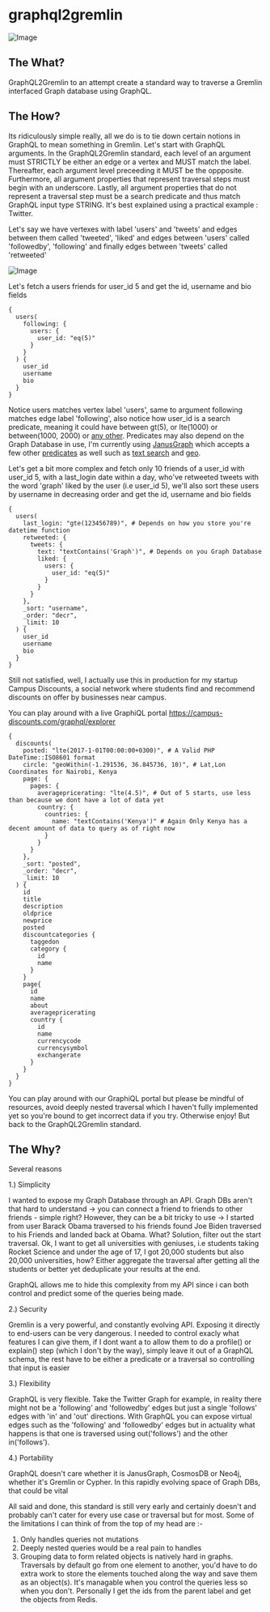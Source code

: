 # graphql2gremlin

![Image](graphql2gremlin.png?raw=true "graphql2gremlin")

## The What?

GraphQL2Gremlin to an attempt create a standard way to traverse a Gremlin interfaced Graph database using GraphQL.

## The How?

Its ridiculously simple really, all we do is to tie down certain notions in GraphQL to mean something in Gremlin. Let's start with GraphQL arguments. In the GraphQL2Gremlin standard, each level of an argument must STRICTLY be either an edge or a vertex and MUST match the label. Thereafter, each argument level preceeding it MUST be the oppposite. Furthermore, all argument properties that represent traversal steps must begin with an underscore. Lastly, all argument properties that do not represent a traversal step must be a search predicate and thus match GraphQL input type STRING. It's best explained using a practical example : Twitter.


Let's say we have vertexes with label 'users' and 'tweets' and edges between them called 'tweeted', 'liked' and edges between 'users' called 'followedby', 'following' and finally edges between 'tweets' called 'retweeted'

![Image](twittergraph.png?raw=true "simple twitter graph")

Let's fetch a users friends for user_id 5 and get the id, username and bio fields

````
{
  users(
    following: {
      users: {
        user_id: "eq(5)"
      }
    }
  ) {
    user_id
    username
    bio
  }
}
````

Notice users matches vertex label 'users', same to argument following matches edge label 'following', also notice how user_id is a search predicate, meaning it could have between gt(5), or lte(1000) or between(1000, 2000) or [any other](http://tinkerpop.apache.org/docs/current/reference/#a-note-on-predicates). Predicates may also depend on the Graph Database in use, I'm currently using [JanusGraph](https://github.com/JanusGraph/janusgraph) which accepts a few other [predicates](http://docs.janusgraph.org/latest/search-predicates.html) as well such as [text search](http://docs.janusgraph.org/latest/search-predicates.html#_text_predicate) and [geo](http://docs.janusgraph.org/latest/search-predicates.html#_geo_predicate).

Let's get a bit more complex and fetch only 10 friends of a user_id with user_id 5, with a last_login date within a day, who've retweeted tweets with the word 'graph' liked by the user (i.e user_id 5), we'll also sort these users by username in decreasing order and get the id, username and bio fields

````
{
  users(
    last_login: "gte(123456789)", # Depends on how you store you're datetime function
    retweeted: {
      tweets: {
        text: "textContains('Graph')", # Depends on you Graph Database
        liked: {
          users: {
            user_id: "eq(5)"
          }
        }
      }
    },
    _sort: "username",
    _order: "decr",
    _limit: 10
  ) {
    user_id
    username
    bio
  }
}
````

Still not satisfied, well, I actually use this in production for my startup Campus Discounts, a social network where students find and recommend discounts on offer by businesses near campus.

You can play around with a live GraphiQL portal https://campus-discounts.com/graphql/explorer 

````
{
  discounts(
    posted: "lte(2017-1-01T00:00:00+0300)", # A Valid PHP DateTime::ISO8601 format
    circle: "geoWithin(-1.291536, 36.845736, 10)", # Lat,Lon Coordinates for Nairobi, Kenya
    page: {
      pages: {
        averagepricerating: "lte(4.5)", # Out of 5 starts, use less than because we dont have a lot of data yet
        country: {
          countries: {
            name: "textContains('Kenya')" # Again Only Kenya has a decent amount of data to query as of right now
          }
        }
      }
    },
    _sort: "posted",
    _order: "decr",
    _limit: 10
  ) {
    id
    title
    description
    oldprice
    newprice
    posted
    discountcategories {
      taggedon
      category {
        id
        name
      }
    }
    page{
      id
      name
      about
      averagepricerating
      country {
        id
        name
        currencycode
        currencysymbol
        exchangerate
      }
    }
  }
}
````

You can play around with our GraphiQL portal but please be mindful of resources, avoid deeply nested traversal which I haven't fully implemented yet so you're bound to get incorrect data if you try. Otherwise enjoy! But back to the GraphQL2Gremlin standard.


## The Why?

Several reasons

1.) Simplicity

I wanted to expose my Graph Database through an API. Graph DBs aren't that hard to understand -> you can connect a friend to friends to other friends - simple right? However, they can be a bit tricky to use -> I started from user Barack Obama traversed to his friends found Joe Biden traversed to his Friends and landed back at Obama. What? Solution, filter out the start traversal. Ok, I want to get all universities with geniuses, i.e students taking Rocket Science and under the age of 17, I got 20,000 students but also 20,000 universities, how? Either aggregate the traversal after getting all the students or better yet deduplicate your results at the end.

GraphQL allows me to hide this complexity from my API since i can both control and predict some of the queries being made.

2.) Security

Gremlin is a very powerful, and constantly evolving API. Exposing it directly to end-users can be very dangerous. I needed to control exacly what features I can give them, if I dont want a to allow them to do a profile() or explain() step (which I don't by the way), simply leave it out of a GraphQL schema, the rest have to be either a predicate or a traversal so controlling that input is easier

3.) Flexibility

GraphQL is very flexible. Take the Twitter Graph for example, in reality there might not be a 'following' and 'followedby' edges but just a single 'follows' edges with 'in' and 'out' directions. With GraphQL you can expose virtual edges such as the 'following' and 'followedby' edges but in actuality what happens is that one is traversed using out('follows') and the other in('follows').

4.) Portability

GraphQL doesn't care whether it is JanusGraph, CosmosDB or Neo4j, whether it's Gremlin or Cypher. In this rapidly evolving space of Graph DBs, that could be vital



All said and done, this standard is still very early and certainly doesn't and probably can't cater for every use case or traversal but for most. Some of the limitations I can think of from the top of my head are :-

1) Only handles queries not mutations
2) Deeply nested queries would be a real pain to handles
3) Grouping data to form related objects is natively hard in graphs. Traversals by default go from one element to another, you'd have to do extra work to store the elements touched along the way and save them as an object(s). It's managable when you control the queries less so when you don't. Personally I get the ids from the parent label and get the objects from Redis.
